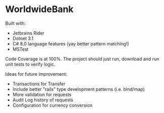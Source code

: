 # WorldwideBank

Built with:
 - Jetbrains Rider
 - Dotnet 3.1
 - C# 8.0 language features (yay better pattern matching!)
 - MSTest
 
Code Coverage is at 100%.
The project should just run, download and run unit tests to verify logic.

Ideas for future improvement:
 - Transactions for Transfer
 - Include better "rails" type development patterns (i.e. bind/map)
 - More validation for requests
 - Audit Log history of requests
 - Configuration for currency conversion